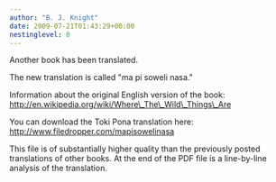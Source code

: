 ```yaml
---
author: "B. J. Knight"
date: 2009-07-21T01:43:29+00:00
nestinglevel: 0
---
```

Another book has been translated.  
  
The new translation is called "ma pi soweli nasa."  
  
Information about the original English version of the book: http://en.wikipedia.org/wiki/Where\_The\_Wild\_Things\_Are  
  
You can download the Toki Pona translation here: http://www.filedropper.com/mapisowelinasa  
  
This file is of substantially higher quality than the previously posted translations of other books. At the end of the PDF file is a line-by-line analysis of the translation.